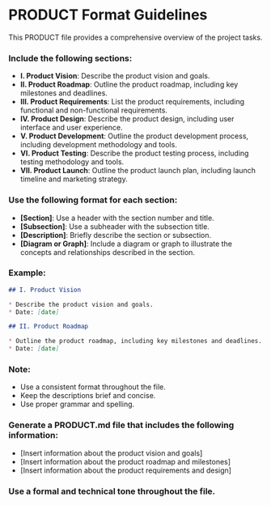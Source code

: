 # PRODUCT Format Guidelines

This PRODUCT file provides a comprehensive overview of the project tasks.

### Include the following sections:

* **I. Product Vision**: Describe the product vision and goals.
* **II. Product Roadmap**: Outline the product roadmap, including key milestones and deadlines.
* **III. Product Requirements**: List the product requirements, including functional and non-functional requirements.
* **IV. Product Design**: Describe the product design, including user interface and user experience.
* **V. Product Development**: Outline the product development process, including development methodology and tools.
* **VI. Product Testing**: Describe the product testing process, including testing methodology and tools.
* **VII. Product Launch**: Outline the product launch plan, including launch timeline and marketing strategy.

### Use the following format for each section:

* **[Section]**: Use a header with the section number and title.
* **[Subsection]**: Use a subheader with the subsection title.
* **[Description]**: Briefly describe the section or subsection.
* **[Diagram or Graph]**: Include a diagram or graph to illustrate the concepts and relationships described in the section.

### Example:

```markdown
## I. Product Vision

* Describe the product vision and goals.
* Date: [date]

## II. Product Roadmap

* Outline the product roadmap, including key milestones and deadlines.
* Date: [date]
```

### Note:

* Use a consistent format throughout the file.
* Keep the descriptions brief and concise.
* Use proper grammar and spelling.

### Generate a PRODUCT.md file that includes the following information:

* [Insert information about the product vision and goals]
* [Insert information about the product roadmap and milestones]
* [Insert information about the product requirements and design]

### Use a formal and technical tone throughout the file.